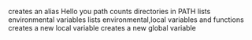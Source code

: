 creates an alias
Hello you
path
counts directories in PATH
lists environmental variables
lists environmental,local variables and functions
 creates a new local variable
creates a new global variable
